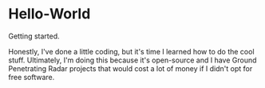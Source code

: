 # Hello-World
Getting started.

Honestly, I've done a little coding, but it's time I learned how to do the cool stuff.
Ultimately, I'm doing this because it's open-source and I have Ground Penetrating Radar projects that would cost a lot of money if I didn't opt for free software.

